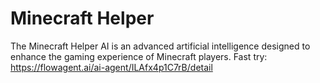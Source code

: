 # Minecraft Helper
The Minecraft Helper AI is an advanced artificial intelligence designed to enhance the gaming experience of Minecraft players.
Fast try: https://flowagent.ai/ai-agent/ILAfx4p1C7rB/detail
